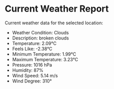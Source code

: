 # Current Weather Report
Current weather data for the selected location:
- Weather Condition: Clouds
- Description: broken clouds
- Temperature: 2.09°C
- Feels Like: -2.38°C
- Minimum Temperature: 1.99°C
- Maximum Temperature: 3.23°C
- Pressure: 1016 hPa
- Humidity: 87%
- Wind Speed: 5.14 m/s
- Wind Degree: 310°
